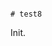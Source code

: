                                                                                                                                                                                                                                                                                                                                                                                                                                                                                                                                                                                                                                       # test8

Init.
